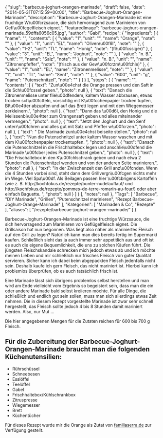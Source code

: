 {
    "slug": "barbecue-joghurt-orangen-marinade",
    "draft": false,
    "date": "2014-05-31T07:15:59+00:00",
    "title": "Barbecue-Joghurt-Orangen-Marinade",
    "description": "Barbecue-Joghurt-Orangen-Marinade ist eine fruchtige W\u00fcrzsauce, die sich hervorragend zum Marinieren von Gefl\u00fcgelfleisch eignet.",
    "featuredImage": "barbecue-joghurt-orangen-marinade_59dffa6056c05.jpg",
    "author": "Gabi",
    "recipe": {
        "ingredients": [
            {
                "name": "",
                "contents": [
                    {
                        "value": "1",
                        "unit": "",
                        "name": "Orange",
                        "note": ""
                    },
                    {
                        "value": "1",
                        "unit": "EL",
                        "name": "Oliven\u00f6l",
                        "note": ""
                    },
                    {
                        "value": "1-2",
                        "unit": "TL",
                        "name": "Honig",
                        "note": "(fl\u00fcssiger)"
                    },
                    {
                        "value": "3",
                        "unit": "EL",
                        "name": "Joghurt",
                        "note": ""
                    },
                    {
                        "value": "n. B.",
                        "unit": "",
                        "name": "Salz",
                        "note": ""
                    },
                    {
                        "value": "n. B.",
                        "unit": "",
                        "name": "Zitronenpfeffer",
                        "note": "(frisch aus der Gew\u00fcrzm\u00fchle)"
                    },
                    {
                        "value": "1",
                        "unit": "EL",
                        "name": "Zitronenmelisse",
                        "note": ""
                    },
                    {
                        "value": "1",
                        "unit": "TL",
                        "name": "Senf",
                        "note": ""
                    },
                    {
                        "value": "600",
                        "unit": "g",
                        "name": "Putenschnitzel",
                        "note": ""
                    }
                ]
            }
        ],
        "steps": [
            {
                "name": "",
                "contents": [
                    {
                        "text": "Zun\u00e4chst die Orange pressen und den Saft in die Sch\u00fcssel geben.",
                        "photo": null
                    },
                    {
                        "text": "Danach die Zitronenmelisse unter flie\u00dfendem, kaltem Wasser abbrausen, etwas trocken sch\u00fctteln, vorsichtig mit K\u00fcchenpapier trocken tupfen, Bl\u00e4tter abzupfen und auf das Brett legen und mit dem Wiegemesser zerkleinern.",
                        "photo": null
                    },
                    {
                        "text": "Dann das \u00d6l, den Honig und die Melissenbl\u00e4tter zum Orangensaft geben und alles miteinander vermengen.",
                        "photo": null
                    },
                    {
                        "text": "Jetzt den Joghurt und den Senf unterr\u00fchren und alles gut mit Salz und Pfeffer w\u00fcrzen.",
                        "photo": null
                    },
                    {
                        "text": " Die Marinade zun\u00e4chst beiseite stellen.",
                        "photo": null
                    },
                    {
                        "text": "Nun die Putenschnitzel unter kaltem Wasser waschen und mit dem K\u00fcchenpapier trockentupfen. ",
                        "photo": null
                    },
                    {
                        "text": "Danach die Putenschnitzel in die Frischhaltebox legen und anschlie\u00dfend die Marinade \u00fcber jedes Putenschnitzel geben.",
                        "photo": null
                    },
                    {
                        "text": "Die Frischaltebox in den K\u00fchlschrank geben und nach etwa 2 Stunden die Putenschnitzel wenden und von der anderen Seite marinieren.",
                        "photo": null
                    },
                    {
                        "text": "In der Zwischenzeit den Grill anz\u00fcnden. Wenn die 4 Stunden vorbei sind, steht dann dem Grillvergn\u00fcgen nichts mehr im Wege. Viel Spa\u00df. Als Beilagen passen hier \u00fcbrigens Kartoffeln (wie z. B. http:\/\/kochfokus.de\/rezepte\/bunter-nudelauflauf\/ und http:\/\/kochfokus.de\/rezepte\/pommes-de-terre-romarin-au-four\/) oder aber einfach Baguette. ",
                        "photo": null
                    }
                ]
            }
        ],
        "notes": null
    },
    "Tags": [
        "Barbecue",
        "DIY Marinade",
        "Grillen",
        "Putenschnitzel marinieren",
        "Rezept Barbecue-Joghurt-Orange-Marinade"
    ],
    "Kategorien": [
        "Marinaden &amp; Co",
        "Rezepte"
    ],
    "aliases": [
        "\/rezepte\/barbecue-joghurt-orangen-marinade\/"
    ]
}

Barbecue-Joghurt-Orangen-Marinade ist eine fruchtige Würzsauce, die sich hervorragend zum Marinieren von Geflügelfleisch eignet. Die Grillsaison hat nun begonnen. Was liegt also näher als mariniertes Fleisch auf den Grill zu legen? Natürlich kann man dies bereits fertig im Supermarkt kaufen. Schließlich sieht das ja auch immer sehr appetitlich aus und oft ist es auch die eigene Bequemlichkeit, die uns zu solchen Käufen führt. Die jüngsten Fleischskandale schrecken mich jedoch etwas ab und ich möchte meinen Lieben und mir schließlich nur frisches Fleisch von guter Qualität servieren. Sicher kann ich dabei beim abgepackten Fleisch jedenfalls nicht sein. Deshalb kaufe ich gern Fleisch, das nicht mariniert ist. Hierbei kann ich problemlos überprüfen, ob es auch tatsächlich frisch ist.

Eine Marinade lässt sich übrigens problemlos selbst herstellen und man wird am Ende vielleicht vom Ergebnis so begeistert sein, dass man die ein oder andere Marinade bald selbst kreiieren möchte. Für alle Dinge, die schließlich und endlich gut sein sollen, muss man sich allerdings etwas Zeit nehmen. Die in diesem Rezept vorgestellte Marinade ist zwar sehr schnell hergestellt, das Fleisch sollte jedoch 4 bis 8 Stunden damit mariniert werden. Also, nur Mut &#8230;

Die hier angegebenen Mengen für die Zutaten reichen für 600 bis 700 g Fleisch.

## 

## Für die Zubereitung der Barbecue-Joghurt-Orangen-Marinade braucht man die folgenden Küchenutensilien:

 * Rührschüssel
 * Schneebesen
 * Esslöffel
 * Teelöffel
 * Gabel
 * Frischhaltebox/Kühlschrankbox
 * Zitruspresse
 * Wiegemesser
 * Brett
 * Küchentücher

Für dieses Rezept wurde mir die Orange als Zutat von [familiaserra.de][1] zur Verfügung gestellt.





 [1]: http://familiaserra.de/